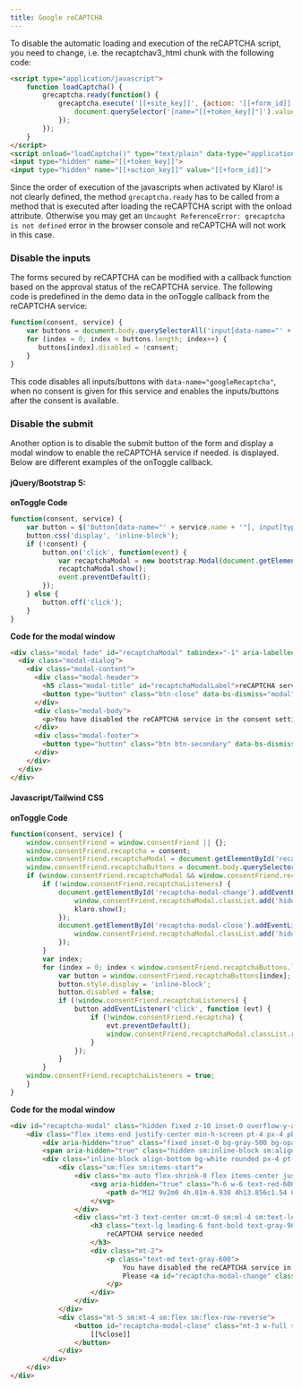 ```yaml
---
title: Google reCAPTCHA 
---
```


To disable the automatic loading and execution of the reCAPTCHA script, you need
to change, i.e. the recaptchav3_html chunk with the following code:

```html
<script type="application/javascript">
    function loadCaptcha() {
        grecaptcha.ready(function() {
            grecaptcha.execute('[[+site_key]]', {action: '[[+form_id]]'}).then(function(token) {
                document.querySelector('[name="[[+token_key]]"]').value = token;
            });
        });
    }
</script>
<script onload="loadCaptcha()" type="text/plain" data-type="application/javascript" data-src="https://www.google.com/recaptcha/api.js?render=[[+site_key]]&hl=[[++cultureKey]]" data-name="googleRecaptcha"></script>
<input type="hidden" name="[[+token_key]]">
<input type="hidden" name="[[+action_key]]" value="[[+form_id]]">
```

Since the order of execution of the javascripts when activated by Klaro! is not
clearly defined, the method `grecaptcha.ready` has to be called from a method
that is executed after loading the reCAPTCHA script with the onload attribute.
Otherwise you may get an `Uncaught ReferenceError: grecaptcha is not defined`
error in the browser console and reCAPTCHA will not work in this case.

### Disable the inputs

The forms secured by reCAPTCHA can be modified with a callback function based on
the approval status of the reCAPTCHA service. The following code is predefined
in the demo data in the onToggle callback from the reCAPTCHA service:

```js
function(consent, service) {
    var buttons = document.body.querySelectorAll('input[data-name="' + service.name + '"],button[data-name="' + service.name + '"]'), index;
    for (index = 0; index < buttons.length; index++) {
       buttons[index].disabled = !consent;
    }
}
```

This code disables all inputs/buttons with `data-name="googleRecaptcha"`, when
no consent is given for this service and enables the inputs/buttons after the
consent is available.

### Disable the submit

Another option is to disable the submit button of the form and display a modal
window to enable the reCAPTCHA service if needed. is displayed. Below are
different examples of the onToggle callback.

#### jQuery/Bootstrap 5:

**onToggle Code**

```js
function(consent, service) {
    var button = $('button[data-name="' + service.name + '"], input[type="submit"][data-name="' + service.name + '"]');
    button.css('display', 'inline-block');
    if (!consent) {
        button.on('click', function(event) {
            var recaptchaModal = new bootstrap.Modal(document.getElementById('recaptchaModal'));
            recaptchaModal.show();
            event.preventDefault();
        });
    } else {
        button.off('click');
    }
}
```

**Code for the modal window**

```html
<div class="modal fade" id="recaptchaModal" tabindex="-1" aria-labelledby="recaptchaModalLabel" aria-hidden="true">
  <div class="modal-dialog">
    <div class="modal-content">
      <div class="modal-header">
        <h5 class="modal-title" id="recaptchaModalLabel">reCAPTCHA service needed</h5>
        <button type="button" class="btn-close" data-bs-dismiss="modal" aria-label="Close"></button>
      </div>
      <div class="modal-body">
        <p>You have disabled the reCAPTCHA service in the consent settings. This service provides spam protection for our forms. The forms cannot be submitted without enabling the reCAPTCHA service. Please <a data-bs-dismiss="modal" onclick="klaro.show(window.consentFriendConfig, { modal: true });return false;">enable</a> the service in the settings. Alternatively, you can send us an <a href="mailto:[[++emailsender]]">email</a>.</p>
      </div>
      <div class="modal-footer">
        <button type="button" class="btn btn-secondary" data-bs-dismiss="modal">Close</button>
      </div>
    </div>
  </div>
</div>
```

#### Javascript/Tailwind CSS

**onToggle Code**

```js
function(consent, service) {
    window.consentFriend = window.consentFriend || {};
    window.consentFriend.recaptcha = consent;
    window.consentFriend.recaptchaModal = document.getElementById('recaptcha-modal')
    window.consentFriend.recaptchaButtons = document.body.querySelectorAll('input[data-name="' + service.name + '"],button[data-name="' + service.name + '"]');
    if (window.consentFriend.recaptchaModal && window.consentFriend.recaptchaButtons) {
        if (!window.consentFriend.recaptchaListeners) {
            document.getElementById('recaptcha-modal-change').addEventListener('click', function () {
                window.consentFriend.recaptchaModal.classList.add('hidden');
                klaro.show();
            });
            document.getElementById('recaptcha-modal-close').addEventListener('click', function () {
                window.consentFriend.recaptchaModal.classList.add('hidden');
            });
        }
        var index;
        for (index = 0; index < window.consentFriend.recaptchaButtons.length; index++) {
            var button = window.consentFriend.recaptchaButtons[index];
            button.style.display = 'inline-block';
            button.disabled = false;
            if (!window.consentFriend.recaptchaListeners) {
                button.addEventListener('click', function (evt) {
                    if (!window.consentFriend.recaptcha) {
                        evt.preventDefault();
                        window.consentFriend.recaptchaModal.classList.remove('hidden');
                    }
                });
            }
        }
    window.consentFriend.recaptchaListeners = true;
    }
}
```

**Code for the modal window**

```html
<div id="recaptcha-modal" class="hidden fixed z-10 inset-0 overflow-y-auto" aria-labelledby="modal-title" role="dialog" aria-modal="true">
    <div class="flex items-end justify-center min-h-screen pt-4 px-4 pb-20 text-center sm:block sm:p-0">
        <div aria-hidden="true" class="fixed inset-0 bg-gray-500 bg-opacity-75 transition-opacity"></div>
        <span aria-hidden="true" class="hidden sm:inline-block sm:align-middle sm:h-screen">&#8203;</span>
        <div class="inline-block align-bottom bg-white rounded px-4 pt-5 pb-4 text-left overflow-hidden shadow-xl transform transition-all sm:my-8 sm:align-middle sm:max-w-lg sm:w-full sm:p-6">
            <div class="sm:flex sm:items-start">
                <div class="mx-auto flex-shrink-0 flex items-center justify-center h-12 w-12 rounded-full bg-red-100 sm:mx-0 sm:h-10 sm:w-10">
                    <svg aria-hidden="true" class="h-6 w-6 text-red-600" fill="none" stroke="currentColor" viewBox="0 0 24 24" xmlns="http://www.w3.org/2000/svg">
                        <path d="M12 9v2m0 4h.01m-6.938 4h13.856c1.54 0 2.502-1.667 1.732-3L13.732 4c-.77-1.333-2.694-1.333-3.464 0L3.34 16c-.77 1.333.192 3 1.732 3z" stroke-linecap="round" stroke-linejoin="round" stroke-width="2"/>
                    </svg>
                </div>
                <div class="mt-3 text-center sm:mt-0 sm:ml-4 sm:text-left">
                    <h3 class="text-lg leading-6 font-bold text-gray-900" id="modal-title">
                        reCAPTCHA service needed
                    </h3>
                    <div class="mt-2">
                        <p class="text-md text-gray-600">
                            You have disabled the reCAPTCHA service in the consent settings. This service provides spam protection for our forms. The forms cannot be submitted without enabling the reCAPTCHA service.<br><br>
                            Please <a id="recaptcha-modal-change" class="cursor-pointer text-gray-600 hover:text-gray-900 transition duration-150 ease-in-out">enable</a> the service in the settings. Alternatively, you can send us an <a class="cursor-pointer text-gray-600 hover:text-gray-900 transition duration-150 ease-in-out" href="mailto:[[++emailsender]]">email</a>.
                        </p>
                    </div>
                </div>
            </div>
            <div class="mt-5 sm:mt-4 sm:flex sm:flex-row-reverse">
                <button id="recaptcha-modal-close" class="mt-3 w-full sm:w-auto inline-flex justify-center btn btn-orange" type="button">
                    [[%close]]
                </button>
            </div>
        </div>
    </div>
</div>
```
